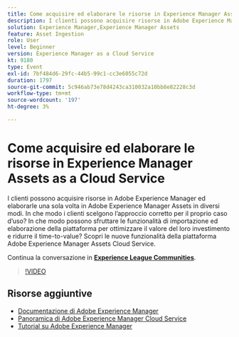 ```yaml
---
title: Come acquisire ed elaborare le risorse in Experience Manager Assets as a Cloud Service
description: I clienti possono acquisire risorse in Adobe Experience Manager ed elaborarle una sola volta in Adobe Experience Manager Assets in diversi modi. In che modo i clienti scelgono l’approccio corretto per il proprio caso d’uso? In che modo possono sfruttare le funzionalità di importazione ed elaborazione della piattaforma per ottimizzare il valore del loro investimento e ridurre il time-to-value? Scopri le nuove funzionalità della piattaforma Adobe Experience Manager Assets Cloud Service.
solution: Experience Manager,Experience Manager Assets
feature: Asset Ingestion
role: User
level: Beginner
version: Experience Manager as a Cloud Service
kt: 9180
type: Event
exl-id: 7bf484d6-29fc-44b5-99c1-cc3e6055c72d
duration: 1797
source-git-commit: 5c946ab73e78d4243ca310032a10bb8e82228c3d
workflow-type: tm+mt
source-wordcount: '197'
ht-degree: 3%

---
```


# Come acquisire ed elaborare le risorse in Experience Manager Assets as a Cloud Service

I clienti possono acquisire risorse in Adobe Experience Manager ed elaborarle una sola volta in Adobe Experience Manager Assets in diversi modi. In che modo i clienti scelgono l’approccio corretto per il proprio caso d’uso? In che modo possono sfruttare le funzionalità di importazione ed elaborazione della piattaforma per ottimizzare il valore del loro investimento e ridurre il time-to-value? Scopri le nuove funzionalità della piattaforma Adobe Experience Manager Assets Cloud Service.

Continua la conversazione in **[Experience League Communities](https://adobe.ly/2Zq7dlg)**.

>[!VIDEO](https://video.tv.adobe.com/v/337773/?quality=12&learn=on&hidetitle=true)

## Risorse aggiuntive

- [Documentazione di Adobe Experience Manager](https://experienceleague.adobe.com/docs/experience-manager-cloud-service.html?lang=it)
- [Panoramica di Adobe Experience Manager Cloud Service](https://experienceleague.adobe.com/docs/experience-manager-cloud-service/overview/home.html?lang=it)
- [Tutorial su Adobe Experience Manager](https://experienceleague.adobe.com/docs/experience-manager-tutorials.html?lang=it)
